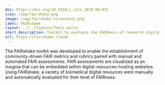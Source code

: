 ```yaml
---
doi: https://doi.org/10.1016/j.cels.2019.09.011
icon: /img/fairshake.png
image: /img/fairshake-screenshot.png
label: FAIRshake
layout: ../../layouts/Tools.astro
short_description: Toolkit to evaluate the FAIRness of research digital resources
url: https://fairshake.cloud/
---
```

The FAIRshake toolkit was developed to enable the establishment of community-driven FAIR metrics and rubrics paired with manual and automated FAIR assessments. FAIR assessments are visualized as an insignia that can be embedded within digital-resources-hosting websites. Using FAIRshake, a variety of biomedical digital resources were manually and automatically evaluated for their level of FAIRness.